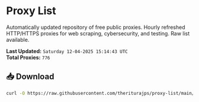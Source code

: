 # Proxy List

Automatically updated repository of free public proxies. Hourly refreshed HTTP/HTTPS proxies for web scraping, cybersecurity, and testing. Raw list available.

**Last Updated:** `Saturday 12-04-2025 15:14:43 UTC`  
**Total Proxies:** `776`

## 📥 Download
```bash
curl -O https://raw.githubusercontent.com/theriturajps/proxy-list/main/proxies.txt
